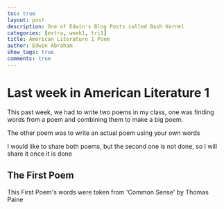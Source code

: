 ```yaml
---
toc: true
layout: post
description: One of Edwin's Blog Posts called Bash Kernel
categories: [extra, week1, tri1]
title: American Literature 1 Poem
author: Edwin Abraham
show_tags: true
comments: true
---
```


# Last week in American Literature 1

This past week, we had to write two poems in my class, one was finding words from a poem and combining them to make a big poem.

The other poem was to write an actual poem using your own words

I would like to share both poems, but the second one is not done, so I will share it once it is done

## The First Poem

This First Poem's words were taken from 'Common Sense' by Thomas Paine
